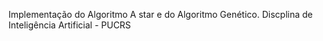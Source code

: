 Implementação do Algoritmo A star e do Algoritmo Genético. Discplina de Inteligência Artificial - PUCRS
